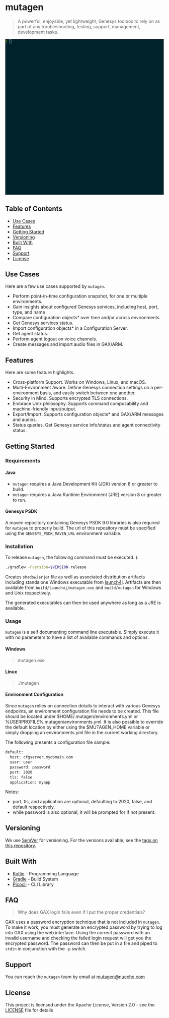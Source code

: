 # mutagen

> A powerful, enjoyable, yet lightweight, Genesys toolbox to rely on as part of any
> troubleshooting, testing, support, management, development tasks.

[![](doc/mutagen.gif)]()

## Table of Contents

- [Use Cases](#use-cases)
- [Features](#features)
- [Getting Started](#getting-started)
- [Versioning](#versioning)
- [Built With](#built-with)
- [FAQ](#faq)
- [Support](#support)
- [License](#license)

## Use Cases

Here are a few use cases supported by `mutagen`.

- Perform point-in-time configuration snapshot, for one or multiple environments.
- Gain insights about configured Genesys services, including host, port, type, and name
- Compare configuration objects* over time and/or across environments.
- Get Genesys services status.
- Import configuration objects* in a Configuration Server.
- Get agent status.
- Perform agent logout on voice channels.
- Create messages and import audio files in GAX/ARM.

## Features

Here are some feature highlights.

- Cross-platform Support. Works on Windows, Linux, and macOS.
- Multi-Environment Aware. Define Genesys connection settings on a per-environment basis, and easily switch between one another.
- Security in Mind. Supports encrypted TLS connections.
- Embrace Unix philosophy. Supports command composability and machine-friendly input/output.
- Export/Import. Supports configuration objects* and GAX/ARM messages and audios.
- Status queries. Get Genesys service info/status and agent connectivity status.

## Getting Started

### Requirements

#### Java

- `mutagen` requires a Java Development Kit (JDK) version 8 or greater to build.
- `mutagen` requires a Java Runtime Environment (JRE) version 8 or greater to run.

#### Genesys PSDK

A maven repository containing Genesys PSDK 9.0 libraries is also required for `mutagen` to properly build.
The url of this repository must be specified using the `GENESYS_PSDK_MAVEN_URL` environment variable.

### Installation

To release `mutagen`, the following command must be executed.
).

```bash
./gradlew -Pversion=$VERSION release
```

Creates `shadowJar` jar file as well as associated distribution artifacts including standalone
Windows executable from [launch4j](http://launch4j.sourceforge.net/).
Artifacts are then available from `build/launch4j/mutagen.exe` and `build/mutagen` for
Windows and Unix respectively.

The generated executables can then be used anywhere as long as a JRE is available.

### Usage

`mutagen` is a self documenting command line executable.
Simply execute it with no parameters to have a list of available commands and options.

#### Windows

> mutagen.exe

#### Linux

> ./mutagen

#### Environment Configuration

Since `mutagen` relies on connection details to interact with various Genesys endpoints, an environment configuration file needs to be created. This file should be located under $HOME/.mutagen/environments.yml or %USERPROFILE%\.mutagen\environments.yml.  It is also possible to override the default location by either using the $MUTAGEN_HOME variable or simply dropping an environments.yml file in the current working directory.

The following presents a configuration file sample:

    default:
      host: cfgserver.mydomain.com
      user: user
      password: password
      port: 2020
      tls: false
      application: myapp

Notes:
- port, tls, and application are optional, defaulting to 2020, false, and default respectively.
- while password is also optional, it will be prompted for if not present.

## Versioning

We use [SemVer](http://semver.org/) for versioning. For the versions available, see the [tags on this repository](https://github.com/nuecho/mutagen/tags).

## Built With

* [Kotlin](https://kotlinlang.org/) - Programming Language
* [Gradle](https://gradle.org/) - Build System
* [Picocli](https://github.com/remkop/picocli) - CLI Library

## FAQ

> Why does GAX login fails even if I put the proper credentials?

GAX uses a password encryption technique that is not included in `mutagen`.
To make it work, you must generate an encrypted password by trying to log into GAX using the web interface.
Using the correct password with an invalid username and checking the failed login request will get you the encrypted password.
The password can then be put in a file and piped to `stdin` in conjunction with the `-p` switch.

## Support

You can reach the `mutagen` team by email at mutagen@nuecho.com

## License

This project is licensed under the Apache License, Version 2.0 - see the [LICENSE](LICENSE) file for details
